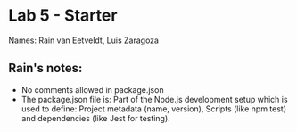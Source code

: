 # Lab 5 - Starter
Names: Rain van Eetveldt, Luis Zaragoza

## Rain's notes:
- No comments allowed in package.json
- The package.json file is: Part of the Node.js development setup which is used to define: Project metadata (name, version), Scripts (like npm test) and dependencies (like Jest for testing).
